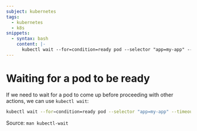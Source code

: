 ```yaml
---
subject: kubernetes
tags:
  - kubernetes
  - k8s
snippets:
  - syntax: bash
    content: |-
      kubectl wait --for=condition=ready pod --selector "app=my-app" --timeout="60s"
---
```


# Waiting for a pod to be ready

If we need to wait for a pod to come up before proceeding with other actions,
we can use `kubectl wait`:

```bash
kubectl wait --for=condition=ready pod --selector "app=my-app" --timeout=60s
```

Source: `man kubectl-wait`

